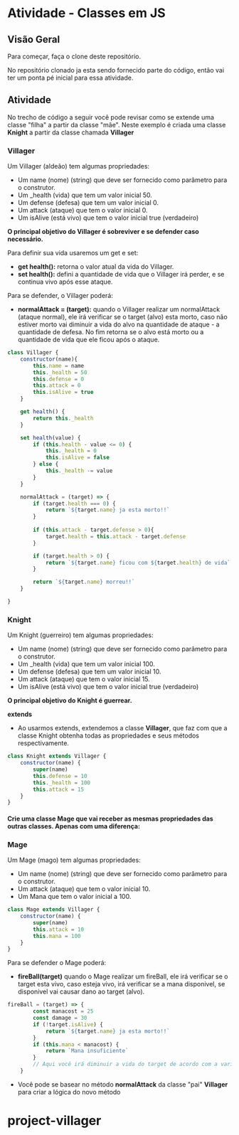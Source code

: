 # Atividade - Classes em JS

## Visão Geral

Para começar, faça o clone deste repositório.

No repositório clonado ja esta sendo fornecido parte do código, então vai ter um ponta pé inicial para essa atividade.

## Atividade

No trecho de código a seguir você pode revisar como se extende uma classe "filha" a partir da classe "mãe". Neste exemplo é criada uma classe **Knight** a partir da classe chamada **Villager** 

### Villager

Um Villager (aldeão) tem algumas propriedades:
- Um name (nome) (string) que deve ser fornecido como parâmetro para o construtor.
- Um _health (vida) que tem um valor inicial 50.
- Um defense (defesa) que tem um valor inicial 0.
- Um attack (ataque) que tem o valor inicial 0.
- Um isAlive (está vivo) que tem o valor inicial true (verdadeiro)

**O principal objetivo do Villager é sobreviver e se defender caso necessário.**

Para definir sua vida usaremos um get e set:
- **get health():** retorna o valor atual da vida do Villager.
- **set health():** defini a quantidade de vida que o Villager irá perder, e se continua vivo após esse ataque.

Para se defender, o Villager poderá:
- **normalAttack = (target):** quando o Villager realizar um normalAttack (ataque normal), ele irá verificar se o target (alvo) esta morto, caso não estiver morto vai diminuir a vida do alvo na quantidade de ataque - a quantidade de defesa. No fim retorna se o alvo está morto ou a quantidade de vida que ele ficou após o ataque.
   
```js
class Villager {
    constructor(name){
        this.name = name
        this._health = 50
        this.defense = 0
        this.attack = 0
        this.isAlive = true
    }

    get health() {
        return this._health
    }

    set health(value) {
        if (this.health - value <= 0) {
            this._health = 0
            this.isAlive = false
        } else {
            this._health -= value       
        }
    }

    normalAttack = (target) => {
        if (target.health === 0) {
            return `${target.name} ja esta morto!!`
        } 
        
        if (this.attack - target.defense > 0){
            target.health = this.attack - target.defense
        }

        if (target.health > 0) {
            return `${target.name} ficou com ${target.health} de vida`
        }

        return `${target.name} morreu!!`
    }

}

```

### Knight

Um Knight (guerreiro) tem algumas propriedades:
- Um name (nome) (string) que deve ser fornecido como parâmetro para o construtor.
- Um _health (vida) que tem um valor inicial 100.
- Um defense (defesa) que tem um valor inicial 10.
- Um attack (ataque) que tem o valor inicial 15.
- Um isAlive (está vivo) que tem o valor inicial true (verdadeiro)

**O principal objetivo do Knight é guerrear.**

**extends**
- Ao usarmos extends, extendemos a classe **Villager**, que faz com que a classe Knight obtenha todas as propriedades e seus métodos respectivamente.

```js
class Knight extends Villager {
    constructor(name) {
        super(name)
        this.defense = 10
        this._health = 100
        this.attack = 15
    }
}

```
#### Crie uma classe **Mage** que vai receber as mesmas propriedades das outras classes. Apenas com uma diferença:   

### Mage

Um Mage (mago) tem algumas propriedades:
- Um name (nome) (string) que deve ser fornecido como parâmetro para o construtor.
- Um attack (ataque) que tem o valor inicial 10.
- Um Mana que tem o valor inicial a 100.

```js
class Mage extends Villager {
    constructor(name) {
        super(name)
        this.attack = 10
        this.mana = 100
    }
}
```

Para se defender o Mage poderá: 
- **fireBall(target)** quando o Mage realizar um fireBall, ele irá verificar se o target esta vivo, caso esteja vivo, irá verificar se a mana disponivel, se disponivel vai causar dano ao target (alvo).

```js
fireBall = (target) => {
        const manacost = 25
        const damage = 30
        if (!target.isAlive) {
            return `${target.name} ja esta morto!!`
        }
        if (this.mana < manacost) {
            return `Mana insuficiente`
        }
        // Aqui você irá diminuir a vida do target de acordo com a variavel "damage" e retornar ela
    }
```
- Você pode se basear no método **normalAttack** da classe "pai" **Villager** para criar a lógica do novo método
# project-villager
